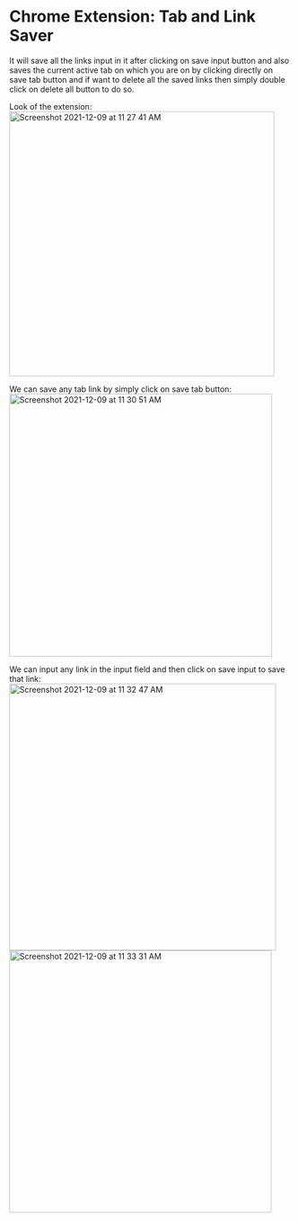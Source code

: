# Chrome Extension: Tab and Link Saver
It will save all the links input in it after clicking on save input button and also saves the current active tab on which you are on by clicking directly on save tab button and if want to delete all the saved links then simply double click on delete all button to do so.

Look of the extension:
<img width="472" alt="Screenshot 2021-12-09 at 11 27 41 AM" src="https://user-images.githubusercontent.com/71596140/145342483-b9a1fa97-5dbd-420b-acb4-981125ae1f14.png">



We can save any tab link by simply click on save tab button:
<img width="468" alt="Screenshot 2021-12-09 at 11 30 51 AM" src="https://user-images.githubusercontent.com/71596140/145342807-f73ad20e-e3ab-4fda-b4d7-7d68eb0a8822.png">



We can input any link in the input field and then click on save input to save that link:
<img width="475" alt="Screenshot 2021-12-09 at 11 32 47 AM" src="https://user-images.githubusercontent.com/71596140/145342976-c02fb12b-e996-4d5b-a820-cf9dcbd7d3c0.png">
<img width="467" alt="Screenshot 2021-12-09 at 11 33 31 AM" src="https://user-images.githubusercontent.com/71596140/145343027-9fda3b1e-bb3f-4f55-bd49-45d1605a0ec2.png">
